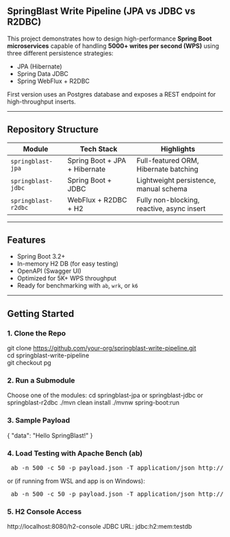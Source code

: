 ## SpringBlast Write Pipeline (JPA vs JDBC vs R2DBC)

This project demonstrates how to design high-performance **Spring Boot microservices** capable of handling **5000+ writes per second (WPS)** using three different persistence strategies:

- JPA (Hibernate)
- Spring Data JDBC
- Spring WebFlux + R2DBC

First version uses an Postgres database and exposes a REST endpoint for high-throughput inserts.

---

## Repository Structure

| Module              | Tech Stack                    | Highlights                                 |
|---------------------|-------------------------------|--------------------------------------------|
| `springblast-jpa`   | Spring Boot + JPA + Hibernate | Full-featured ORM, Hibernate batching      |
| `springblast-jdbc`  | Spring Boot + JDBC            | Lightweight persistence, manual schema     |
| `springblast-r2dbc` | WebFlux + R2DBC + H2          | Fully non-blocking, reactive, async insert |

---

## Features

- Spring Boot 3.2+
- In-memory H2 DB (for easy testing)
- OpenAPI (Swagger UI)
- Optimized for 5K+ WPS throughput
- Ready for benchmarking with `ab`, `wrk`, or `k6`

---

## Getting Started


### 1. Clone the Repo


git clone https://github.com/your-org/springblast-write-pipeline.git  
cd springblast-write-pipeline  
git checkout pg  


### 2. Run a Submodule
Choose one of the modules: cd springblast-jpa or springblast-jdbc or springblast-r2dbc
./mvn clean install
./mvnw spring-boot:run

### 3. Sample Payload
{
  "data": "Hello SpringBlast!"
}

### 4. Load Testing with Apache Bench (ab)
<pre> ab -n 500 -c 50 -p payload.json -T application/json http://localhost:8080/api/v1/data </pre>
or (if running from WSL and app is on Windows):

<pre> ab -n 500 -c 50 -p payload.json -T application/json http://&lt;WINDOWS_IP&gt;:8080/api/v1/data </pre> 


### 5. H2 Console Access
http://localhost:8080/h2-console
JDBC URL: jdbc:h2:mem:testdb



